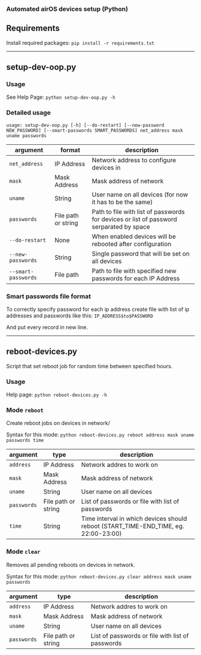 ### Automated airOS devices setup (Python)

## Requirements

Install required packages: `pip install -r requirements.txt`

---

## setup-dev-oop.py

### Usage

See Help Page: `python setup-dev-oop.py -h`

### Detailed usage

`usage: setup-dev-oop.py [-h] [--do-restart] [--new-password NEW_PASSWORD] [--smart-passwords SMART_PASSWORDS] net_address mask uname passwords`

argument | format | description
-------- | ------ | -----------
`net_address` | IP Address | Network address to configure devices in
`mask` | Mask Address | Mask address of network
`uname` | String | User name on all devices (for now it has to be the same)
`passwords` | File path or string | Path to file with list of passwords for devices or list of password serparated by space
`--do-restart` | None | When enabled devices will be rebooted after configuration
`--new-passwords` | String | Single password that will be set on all devices
`--smart-passwords` | File path | Path to file with specified new passwords for each IP Address

### Smart passwords file format

To correctly specify password for each ip address create file with list of ip addresses and passwords like this: `IP_ADDRESS$to$PASSWORD`

And put every record in new line.

---

## reboot-devices.py

Script that set reboot job for random time between specified hours.

### Usage

Help page: `python reboot-devices.py -h`

### Mode `reboot`

Create reboot jobs on devices in network/

Syntax for this mode: `python reboot-devices.py reboot address mask uname passwords time`

argument | type | description
-------- | ---- | -----------
`address` | IP Address | Network addres to work on
`mask` | Mask Address | Mask address of network
`uname` | String | User name on all devices
`passwords` | File path or string | List of passwords or file with list of passwords
`time` | String | Time interval in which devices should reboot (START_TIME-END_TIME, eg. 22:00-23:00)

### Mode `clear`

Removes all pending reboots on devices in network.

Syntax for this mode: `python reboot-devices.py clear address mask uname passwords`

argument | type | description
-------- | ---- | -----------
`address` | IP Address | Network addres to work on
`mask` | Mask Address | Mask address of network
`uname` | String | User name on all devices
`passwords` | File path or string | List of passwords or file with list of passwords
